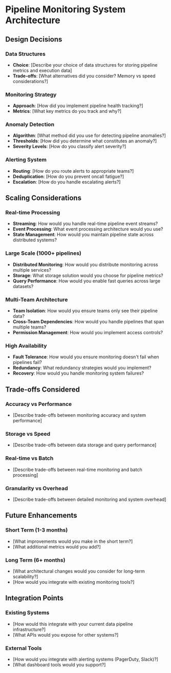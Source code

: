 # Pipeline Monitoring System Architecture

## Design Decisions

### Data Structures
- **Choice**: [Describe your choice of data structures for storing pipeline metrics and execution data]
- **Trade-offs**: [What alternatives did you consider? Memory vs speed considerations?]

### Monitoring Strategy
- **Approach**: [How did you implement pipeline health tracking?]
- **Metrics**: [What key metrics do you track and why?]

### Anomaly Detection
- **Algorithm**: [What method did you use for detecting pipeline anomalies?]
- **Thresholds**: [How did you determine what constitutes an anomaly?]
- **Severity Levels**: [How do you classify alert severity?]

### Alerting System
- **Routing**: [How do you route alerts to appropriate teams?]
- **Deduplication**: [How do you prevent oncall fatigue?]
- **Escalation**: [How do you handle escalating alerts?]

## Scaling Considerations

### Real-time Processing
- **Streaming**: How would you handle real-time pipeline event streams?
- **Event Processing**: What event processing architecture would you use?
- **State Management**: How would you maintain pipeline state across distributed systems?

### Large Scale (1000+ pipelines)
- **Distributed Monitoring**: How would you distribute monitoring across multiple services?
- **Storage**: What storage solution would you choose for pipeline metrics?
- **Query Performance**: How would you enable fast queries across large datasets?

### Multi-Team Architecture
- **Team Isolation**: How would you ensure teams only see their pipeline data?
- **Cross-Team Dependencies**: How would you handle pipelines that span multiple teams?
- **Permission Management**: How would you implement access controls?

### High Availability
- **Fault Tolerance**: How would you ensure monitoring doesn't fail when pipelines fail?
- **Redundancy**: What redundancy strategies would you implement?
- **Recovery**: How would you handle monitoring system failures?

## Trade-offs Considered

### Accuracy vs Performance
- [Describe trade-offs between monitoring accuracy and system performance]

### Storage vs Speed
- [Describe trade-offs between data storage and query performance]

### Real-time vs Batch
- [Describe trade-offs between real-time monitoring and batch processing]

### Granularity vs Overhead
- [Describe trade-offs between detailed monitoring and system overhead]

## Future Enhancements

### Short Term (1-3 months)
- [What improvements would you make in the short term?]
- [What additional metrics would you add?]

### Long Term (6+ months)
- [What architectural changes would you consider for long-term scalability?]
- [How would you integrate with existing monitoring tools?]

## Integration Points

### Existing Systems
- [How would this integrate with your current data pipeline infrastructure?]
- [What APIs would you expose for other systems?]

### External Tools
- [How would you integrate with alerting systems (PagerDuty, Slack)?]
- [What dashboard tools would you support?]